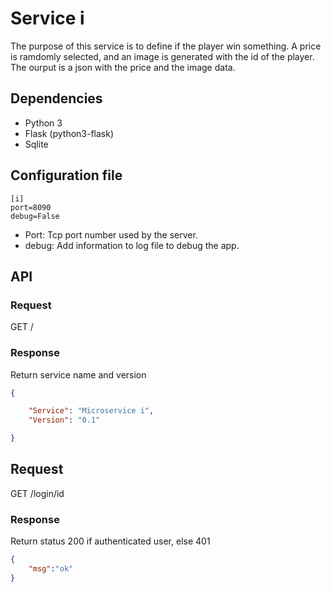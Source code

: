 # Service i

The purpose of this service is to define if the player win something.
A price is ramdomly selected, and an image is generated with the id of the player.
The ourput is a json with the price and the image data.

## Dependencies

- Python 3
- Flask (python3-flask)
- Sqlite

## Configuration file

```
[i]
port=8090
debug=False
```

* Port: Tcp port number used by the server.
* debug: Add information to log file to debug the app.

## API

### Request
GET /

### Response

Return service name and version

```json
{

    "Service": "Microservice i",
    "Version": "0.1"

}
```

## Request
GET /login/id

### Response

Return status 200 if authenticated user, else 401

```json
{
    "msg":"ok"
}
```

